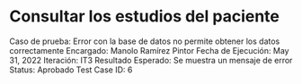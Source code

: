 # Consultar los estudios del paciente

Caso de prueba: Error con la base de datos no permite obtener los datos correctamente
Encargado: Manolo Ramírez Pintor
Fecha de Ejecución: May 31, 2022
Iteración: IT3
Resultado Esperado: Se muestra un mensaje de error
Status: Aprobado
Test Case ID: 6